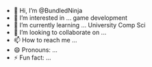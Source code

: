 - 👋 Hi, I’m @BundledNinja
- 👀 I’m interested in ... game development
- 🌱 I’m currently learning ... University Comp Sci
- 💞️ I’m looking to collaborate on ...
- 📫 How to reach me ...
- 😄 Pronouns: ...
- ⚡ Fun fact: ...

<!---
BundledNinja/BundledNinja is a ✨ special ✨ repository because its `README.md` (this file) appears on your GitHub profile.
You can click the Preview link to take a look at your changes.
--->
